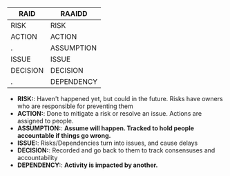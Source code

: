 | RAID     | RAAIDD     |
|----------|------------|
| RISK     | RISK       |
| ACTION   | ACTION     |
| .        | ASSUMPTION |
| ISSUE    | ISSUE      |
| DECISION | DECISION   |
| .        | DEPENDENCY |

  - **RISK:**: Haven't happened yet, but could in the future. Risks have owners who are responsible for preventing them
  - **ACTION:**: Done to mitigate a risk or resolve an issue. Actions are assigned to people.
  - **ASSUMPTION:**: __Assume will happen. Tracked to hold people accountable if things go wrong.__
  - **ISSUE:**: Risks/Dependencies turn into issues, and cause delays
  - **DECISION:**: Recorded and go back to them to track consensuses and accountability
  - **DEPENDENCY:**: __Activity is impacted by another.__
